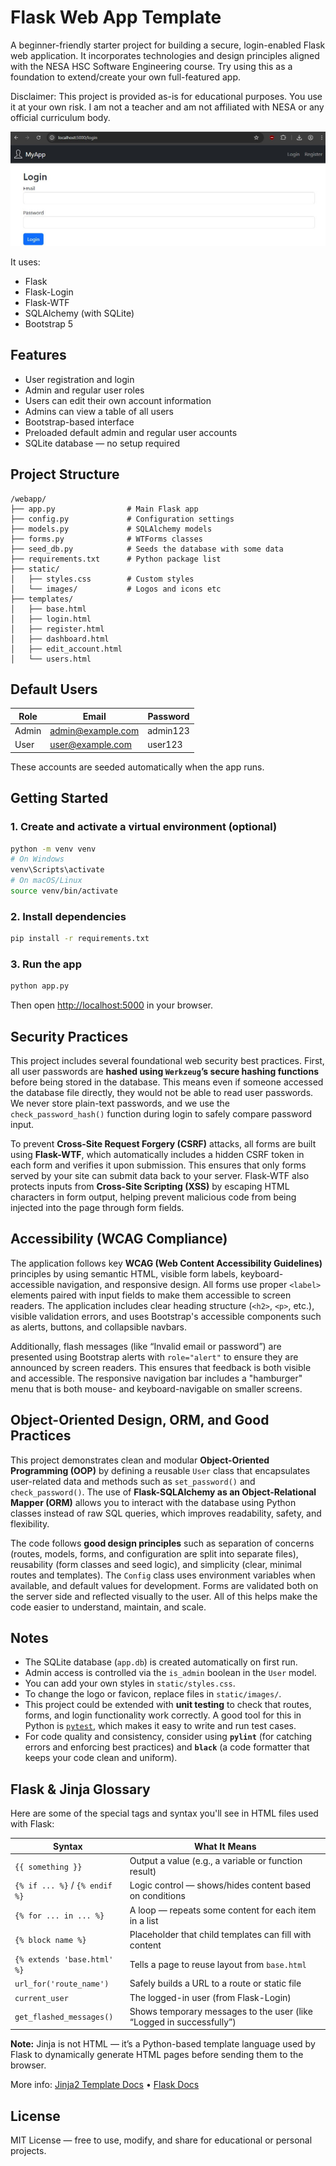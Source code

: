 # Flask Web App Template

A beginner-friendly starter project for building a secure, login-enabled Flask web application. It incorporates technologies and design principles aligned with the NESA HSC Software Engineering course. Try using this as a foundation to extend/create your own full-featured app.

Disclaimer: This project is provided as-is for educational purposes. You use it at your own risk. I am not a teacher and am not affiliated with NESA or any official curriculum body.

![Screenshot](./screenshot.jpg)

It uses:

- Flask
- Flask-Login
- Flask-WTF
- SQLAlchemy (with SQLite)
- Bootstrap 5

## Features

- User registration and login
- Admin and regular user roles
- Users can edit their own account information
- Admins can view a table of all users
- Bootstrap-based interface
- Preloaded default admin and regular user accounts
- SQLite database — no setup required

## Project Structure

```
/webapp/
├── app.py                # Main Flask app
├── config.py             # Configuration settings
├── models.py             # SQLAlchemy models
├── forms.py              # WTForms classes
├── seed_db.py            # Seeds the database with some data
├── requirements.txt      # Python package list
├── static/
│   ├── styles.css        # Custom styles
│   └── images/           # Logos and icons etc
├── templates/
│   ├── base.html
│   ├── login.html
│   ├── register.html
│   ├── dashboard.html
│   ├── edit_account.html
│   └── users.html
```

## Default Users

| Role   | Email              | Password   |
|--------|--------------------|------------|
| Admin  | admin@example.com  | admin123   |
| User   | user@example.com   | user123    |

These accounts are seeded automatically when the app runs.

## Getting Started

### 1. Create and activate a virtual environment (optional) 

```bash
python -m venv venv
# On Windows
venv\Scripts\activate
# On macOS/Linux
source venv/bin/activate
```

### 2. Install dependencies

```bash
pip install -r requirements.txt
```

### 3. Run the app

```bash
python app.py
```

Then open [http://localhost:5000](http://localhost:5000) in your browser.

## Security Practices

This project includes several foundational web security best practices. First, all user passwords are **hashed using `Werkzeug`’s secure hashing functions** before being stored in the database. This means even if someone accessed the database file directly, they would not be able to read user passwords. We never store plain-text passwords, and we use the `check_password_hash()` function during login to safely compare password input.

To prevent **Cross-Site Request Forgery (CSRF)** attacks, all forms are built using **Flask-WTF**, which automatically includes a hidden CSRF token in each form and verifies it upon submission. This ensures that only forms served by your site can submit data back to your server. Flask-WTF also protects inputs from **Cross-Site Scripting (XSS)** by escaping HTML characters in form output, helping prevent malicious code from being injected into the page through form fields.

## Accessibility (WCAG Compliance)

The application follows key **WCAG (Web Content Accessibility Guidelines)** principles by using semantic HTML, visible form labels, keyboard-accessible navigation, and responsive design. All forms use proper `<label>` elements paired with input fields to make them accessible to screen readers. The application includes clear heading structure (`<h2>`, `<p>`, etc.), visible validation errors, and uses Bootstrap's accessible components such as alerts, buttons, and collapsible navbars.

Additionally, flash messages (like “Invalid email or password”) are presented using Bootstrap alerts with `role="alert"` to ensure they are announced by screen readers. This ensures that feedback is both visible and accessible. The responsive navigation bar includes a "hamburger" menu that is both mouse- and keyboard-navigable on smaller screens.

## Object-Oriented Design, ORM, and Good Practices

This project demonstrates clean and modular **Object-Oriented Programming (OOP)** by defining a reusable `User` class that encapsulates user-related data and methods such as `set_password()` and `check_password()`. The use of **Flask-SQLAlchemy as an Object-Relational Mapper (ORM)** allows you to interact with the database using Python classes instead of raw SQL queries, which improves readability, safety, and flexibility.

The code follows **good design principles** such as separation of concerns (routes, models, forms, and configuration are split into separate files), reusability (form classes and seed logic), and simplicity (clear, minimal routes and templates). The `Config` class uses environment variables when available, and default values for development. Forms are validated both on the server side and reflected visually to the user. All of this helps make the code easier to understand, maintain, and scale.

## Notes

- The SQLite database (`app.db`) is created automatically on first run.
- Admin access is controlled via the `is_admin` boolean in the `User` model.
- You can add your own styles in `static/styles.css`.
- To change the logo or favicon, replace files in `static/images/`.
- This project could be extended with **unit testing** to check that routes, forms, and login functionality work correctly. A good tool for this in Python is [`pytest`](https://docs.pytest.org/), which makes it easy to write and run test cases.
- For code quality and consistency, consider using **`pylint`** (for catching errors and enforcing best practices) and **`black`** (a code formatter that keeps your code clean and uniform).

## Flask & Jinja Glossary

Here are some of the special tags and syntax you'll see in HTML files used with Flask:

| Syntax                         | What It Means                                                                 |
|--------------------------------|------------------------------------------------------------------------------|
| `{{ something }}`              | Output a value (e.g., a variable or function result)                         |
| `{% if ... %}` / `{% endif %}` | Logic control — shows/hides content based on conditions                     |
| `{% for ... in ... %}`         | A loop — repeats some content for each item in a list                       |
| `{% block name %}`             | Placeholder that child templates can fill with content                      |
| `{% extends 'base.html' %}`    | Tells a page to reuse layout from `base.html`                               |
| `url_for('route_name')`        | Safely builds a URL to a route or static file                               |
| `current_user`                 | The logged-in user (from Flask-Login)                                       |
| `get_flashed_messages()`       | Shows temporary messages to the user (like “Logged in successfully”)        |

**Note:** Jinja is not HTML — it’s a Python-based template language used by Flask to dynamically generate HTML pages before sending them to the browser.

More info: [Jinja2 Template Docs](https://jinja.palletsprojects.com/) • [Flask Docs](https://flask.palletsprojects.com/)

## License

MIT License — free to use, modify, and share for educational or personal projects.